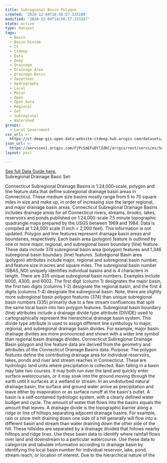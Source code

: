 ```yaml
---
title: Subregional Basin Polygon
created: '2020-12-04T18:56:57.333180'
modified: '2020-12-04T18:56:57.333187'
state: active
type: dataset
tags:
  - Basin
  - Basin Divide
  - Ct
  - Ctdeep
  - Data
  - Deep
  - Drainage
  - Drainage Area
  - Drainage Basin
  - Gazetteer
  - Hydrography
  - Local
  - Major
  - Open
  - Open Data
  - Regional
  - Set
  - Subregional
  - Watershed
groups:
  - Local Government
csv_url: >-
  https://ct-deep-gis-open-data-website-ctdeep.hub.arcgis.com/datasets/66de3e3bf63e456ba32c12643f0d8bdc_1.csv?outSR=%7B%22latestWkid%22%3A2234%2C%22wkid%22%3A102656%7D
json_url: >-
  https://services1.arcgis.com/FjPcSmEFuDYlIdKC/arcgis/rest/services/Subregional_Drainage_Basin_Set/FeatureServer/1
layout: post

---
```

<div><a href='https://cteco.uconn.edu/guides/Subregional_Basin.htm' rel='nofollow ugc' target='_blank'>See full Data Guide here.</a><br /></div>Subregional Drainage Basic Set:

Connecticut Subregional Drainage Basins is 1:24,000-scale, polygon and line feature data that define subregional drainage basin areas in Connecticut. These medium size basins mostly range from 5 to 70 square miles in size and make up, in order of increasing size the larger regional, and major drainage basin areas. Connecticut Subregional Drainage Basins includes drainage areas for all Connecticut rivers, streams, brooks, lakes, reservoirs and ponds published on 1:24,000-scale 7.5 minute topographic quadrangle maps prepared by the USGS between 1969 and 1984. Data is compiled at 1:24,000 scale (1 inch = 2,000 feet). This information is not updated.
Polygon and line features represent drainage basin areas and boundaries, respectively. Each basin area (polygon) feature is outlined by one or more major, regional, and subregional basin boundary (line) feature. These data include 374 subregional basin area (polygon) features and 1,346 subregional basin boundary (line) features.
Subregional Basin area (polygon) attributes include major, regional and subregional basin number, and feature size in acres and square miles. The subregional basin number (SBAS_NO) uniquely identifies individual basins and is 4 characters in length. There are 335 unique subregional basin numbers. Examples include 6000, 4300, and 6002. The first digit (column 1) designates the major basin, the first two digits (columns 1-2) designate the regional basin, and the first 4 digits (columns 1-4) designate the subregional basin. Note, there are slightly more subregional basin polygon features (374) than unique subregional basin numbers (335) primarily due to a few stream confluences that split the same local basin into two polygon features.
Subregional basin boundary (line) attributes include a drainage divide type attribute (DIVIDE) used to cartographically represent the hierarchical drainage basin system. This divide type attribute is used to assign different line symbology to major, regional, and subregional drainage basin divides. For example, major basin drainage divides are more pronounced and shown with a wider line symbol than regional basin drainage divides.
Connecticut Subregional Drainage Basin polygon and line feature data are derived from the geometry and attributes of the Connecticut Drainage Basins data.
Purpose: The polygon features define the contributing drainage area for individual reservoirs, lakes, ponds and river and stream reaches in Connecticut. These are hydrologic land units where precipitation is collected. Rain falling in a basin may take two courses. It may both run over the land and quickly enter surface watercourses, or it may soak into the ground moving through the earth until it surfaces at a wetland or stream. In an undisturbed natural drainage basin, the surface and ground water arrive as precipitation and leave either by evaporation or as surface runoff at the basin's outlet. A basin is a self-contained hydrologic system, with a clearly defined water budget and cycle. The amount of water that flows into the basins equals the amount that leaves. A drainage divide is the topographic barrier along a ridge or line of hilltops separating adjacent drainage basins. For example, rain or snow melt draining down one side of a hill generally will flow into a different basin and stream than water draining down the other side of the hill. These hillsides are separated by a drainage divided that follows nearby hilltops and ridge lines.
Use these basin data to identify where rainfall flows over land and downstream to a particular watercourse. Use these data to categorize and tabulate information according to drainage basin by identifying the local basin number for individual reservoir, lake, pond, stream reach, or location of interest. Due to the hierarchical nature of the

